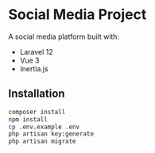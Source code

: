 # Social Media Project

A social media platform built with:
- Laravel 12
- Vue 3
- Inertia.js

## Installation
```bash
composer install
npm install
cp .env.example .env
php artisan key:generate
php artisan migrate
